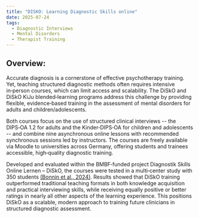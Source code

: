 ```yaml
---
title: "DISKO: Learning Diagnostic Skills online"
date: 2025-07-24
tags:
  - Diagnostic Interviews
  - Mental Disorders
  - Therapist Training 
---
```


## Overview:

Accurate diagnosis is a cornerstone of effective psychotherapy training. Yet, teaching structured diagnostic methods often requires intensive in‑person courses, which can limit access and scalability. The DiSkO and DiSkO KiJu blended‑learning programs address this challenge by providing flexible, evidence‑based training in the assessment of mental disorders for adults and children/adolescents.

Both courses focus on the use of structured clinical interviews -- the DIPS‑OA 1.2 for adults and the Kinder‑DIPS‑OA for children and adolescents -- and combine nine asynchronous online lessons with recommended synchronous sessions led by instructors. The courses are freely available via Moodle to universities across Germany, offering students and trainees accessible, high‑quality diagnostic training.

Developed and evaluated within the BMBF‑funded project Diagnostik Skills Online Lernen – DiSkO, the courses were tested in a multi‑center study with 350 students [(Bonnin et al., 2024)](https://gabbonnin.github.io/publication/a-blended-learning-course-on-the-diagnostics-of-mental-disorders-multicenter-cluster-randomized-noninferiority-trial/). Results showed that DiSkO training outperformed traditional teaching formats in both knowledge acquisition and practical interviewing skills, while receiving equally positive or better ratings in nearly all other aspects of the learning experience. This positions DiSkO as a scalable, modern approach to training future clinicians in structured diagnostic assessment.